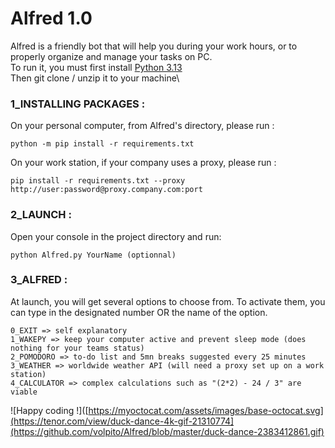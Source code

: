 # Alfred 1.0
Alfred is a friendly bot that will help you during your work hours, or to properly organize and manage your tasks on PC.\
To run it, you must first install [Python 3.13](https://www.python.org/downloads/)\
Then git clone / unzip it to your machine\
### 1_INSTALLING PACKAGES :
On your personal computer, from Alfred's directory, please run :
```
python -m pip install -r requirements.txt
```
On your work station, if your company uses a proxy, please run : 
```
pip install -r requirements.txt --proxy http://user:password@proxy.company.com:port
```
### 2_LAUNCH :
Open your console in the project directory and run:
```
python Alfred.py YourName (optionnal)
```
### 3_ALFRED : 
At launch, you will get several options to choose from. To activate them, you can type in the designated number OR the name of the option.
```
0_EXIT => self explanatory
1_WAKEPY => keep your computer active and prevent sleep mode (does nothing for your teams status)
2_POMODORO => to-do list and 5mn breaks suggested every 25 minutes
3_WEATHER => worldwide weather API (will need a proxy set up on a work station)
4_CALCULATOR => complex calculations such as "(2*2) - 24 / 3" are viable
```

![Happy coding !]([https://myoctocat.com/assets/images/base-octocat.svg](https://tenor.com/view/duck-dance-4k-gif-21310774](https://github.com/volpito/Alfred/blob/master/duck-dance-2383412861.gif)
